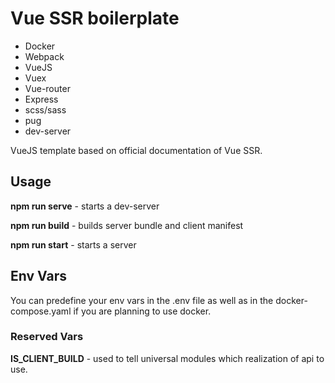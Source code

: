 # Vue SSR boilerplate
* Docker
* Webpack
* VueJS
* Vuex
* Vue-router
* Express
* scss/sass
* pug
* dev-server

VueJS template based on official documentation of Vue SSR.

## Usage
**npm run serve** - starts a dev-server

**npm run build** - builds server bundle and client manifest

**npm run start** - starts a server

## Env Vars
You can predefine your env vars in the .env file as well as in the docker-compose.yaml if you are planning to use docker.

### Reserved Vars
**IS_CLIENT_BUILD** - used to tell universal modules which realization of api to use.